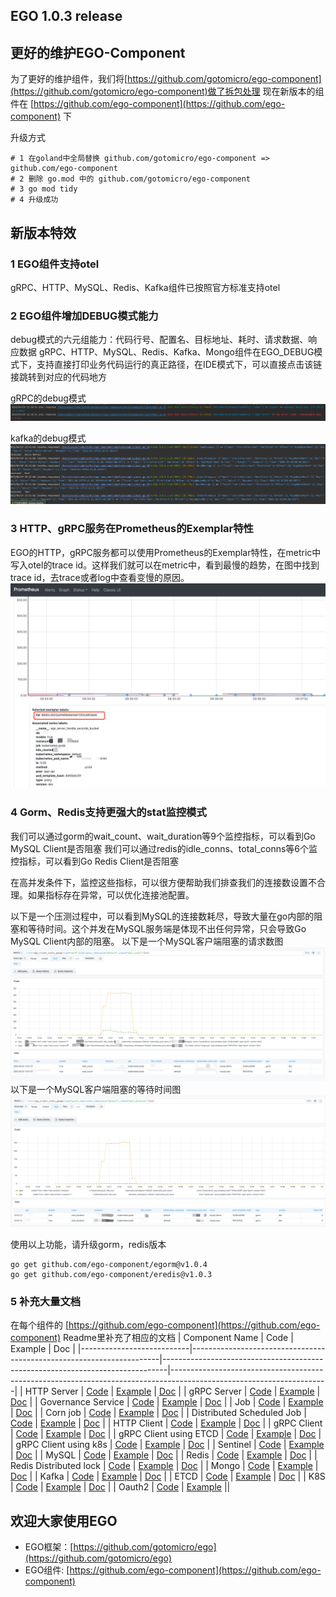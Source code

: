 ## EGO 1.0.3 release

## 更好的维护EGO-Component

为了更好的维护组件，我们将[https://github.com/gotomicro/ego-component](https://github.com/gotomicro/ego-component)做了拆包处理
现在新版本的组件在 [https://github.com/ego-component](https://github.com/ego-component) 下

升级方式

```
# 1 在goland中全局替换 github.com/gotomicro/ego-component => github.com/ego-component
# 2 删除 go.mod 中的 github.com/gotomicro/ego-component
# 3 go mod tidy
# 4 升级成功
```

## 新版本特效

### 1 EGO组件支持otel

gRPC、HTTP、MySQL、Redis、Kafka组件已按照官方标准支持otel

### 2 EGO组件增加DEBUG模式能力
debug模式的六元组能力：代码行号、配置名、目标地址、耗时、请求数据、响应数据
gRPC、HTTP、MySQL、Redis、Kafka、Mongo组件在EGO_DEBUG模式下，支持直接打印业务代码运行的真正路径，在IDE模式下，可以直接点击该链接跳转到对应的代码地方

gRPC的debug模式
![img.png](../images/awesome/egov1.0.3_grpc_debug.png)

kafka的debug模式
![img.png](../images/awesome/egov1.0.3_kafka_debug.png)

### 3 HTTP、gRPC服务在Prometheus的Exemplar特性
EGO的HTTP，gRPC服务都可以使用Prometheus的Exemplar特性，在metric中写入otel的trace id。这样我们就可以在metric中，看到最慢的趋势，在图中找到trace
id，去trace或者log中查看变慢的原因。
![img.png](../images/awesome/egov1.0.3_exemplar.png)

### 4 Gorm、Redis支持更强大的stat监控模式

我们可以通过gorm的wait_count、wait_duration等9个监控指标，可以看到Go MySQL Client是否阻塞 我们可以通过redis的idle_conns、total_conns等6个监控指标，可以看到Go
Redis Client是否阻塞

在高并发条件下，监控这些指标，可以很方便帮助我们排查我们的连接数设置不合理。如果指标存在异常，可以优化连接池配置。

以下是一个压测过程中，可以看到MySQL的连接数耗尽，导致大量在go内部的阻塞和等待时间。这个并发在MySQL服务端是体现不出任何异常，只会导致Go MySQL Client内部的阻塞。 以下是一个MySQL客户端阻塞的请求数图
![img.png](../images/awesome/egov1.0.3_1.png)
以下是一个MySQL客户端阻塞的等待时间图
![img.png](../images/awesome/egov1.0.3_2.png)

使用以上功能，请升级gorm，redis版本

```
go get github.com/ego-component/egorm@v1.0.4
go get github.com/ego-component/eredis@v1.0.3
```

### 5 补充大量文档

在每个组件的 [https://github.com/ego-component](https://github.com/ego-component) Readme里补充了相应的文档 | Component Name | Code |
Example | Doc |
|---------------------------|----------------------------------------------------------------------|-------------------------------------------------------------------------------|---------------------------------------------------------------------------------------------------------------------|
| HTTP Server | [Code](https://github.com/gotomicro/ego/tree/master/server/egin)
| [Example](https://github.com/gotomicro/ego/tree/master/examples/server/http)
| [Doc](https://ego.gocn.vip/frame/server/http.html)                                                                  |
| gRPC Server | [Code](https://github.com/gotomicro/ego/tree/master/server/egrpc)
| [Example](https://github.com/gotomicro/ego/tree/master/examples/server/grpc)
| [Doc](https://ego.gocn.vip/frame/server/grpc.html#example)                                                          |
| Governance Service | [Code](https://github.com/gotomicro/ego/tree/master/server/egovernor)
| [Example](https://github.com/gotomicro/ego/tree/master/examples/server/governor)
| [Doc](https://ego.gocn.vip/frame/server/governor.html)                                                              |
| Job | [Code](https://github.com/gotomicro/ego/tree/master/task/ejob)
| [Example](https://github.com/gotomicro/ego/tree/master/examples/task/job)
| [Doc](https://ego.gocn.vip/frame/task/job.html)                                                                     |
| Corn job | [Code](https://github.com/gotomicro/ego/tree/master/task/ecron)
| [Example](https://github.com/gotomicro/ego/tree/master/examples/task/cron)
| [Doc](https://ego.gocn.vip/frame/task/cron.html#_3-%E5%B8%B8%E8%A7%84%E5%AE%9A%E6%97%B6%E4%BB%BB%E5%8A%A1)          |
| Distributed Scheduled Job | [Code](https://github.com/gotomicro/ego/tree/master/task/ecron)
| [Example](https://github.com/gotomicro/ego/tree/master/examples/task/cron)
| [Doc](https://ego.gocn.vip/frame/task/cron.html#_4-%E5%88%86%E5%B8%83%E5%BC%8F%E5%AE%9A%E6%97%B6%E4%BB%BB%E5%8A%A1) |
| HTTP Client | [Code](https://github.com/gotomicro/ego/tree/master/client/ehttp)
| [Example](https://github.com/gotomicro/ego/tree/master/examples/http/client)
| [Doc](https://ego.gocn.vip/frame/client/http.html#example)                                                          |
| gRPC Client | [Code](https://github.com/gotomicro/ego/tree/master/client/egrpc)
| [Example](https://github.com/gotomicro/ego/tree/master/examples/grpc/direct)
| [Doc](https://ego.gocn.vip/frame/client/grpc.html#_4-%E7%9B%B4%E8%BF%9Egrpc)                                        |
| gRPC Client using ETCD | [Code](https://github.com/ego-component/tree/master/eetcd)
| [Example](https://github.com/ego-component/tree/master/eetcd/examples)
| [Doc](https://ego.gocn.vip/frame/client/grpc.html#_5-%E4%BD%BF%E7%94%A8etcd%E7%9A%84grpc)                           |
| gRPC Client using k8s | [Code](https://github.com/ego-component/tree/master/ek8s)
| [Example](https://github.com/ego-component/tree/master/ek8s/examples)
| [Doc](https://ego.gocn.vip/frame/client/grpc.html#_6-%E4%BD%BF%E7%94%A8k8s%E7%9A%84grpc)                            |
| Sentinel | [Code](https://github.com/gotomicro/ego/tree/master/core/esentinel)
| [Example](https://github.com/gotomicro/ego/tree/master/examples/sentinel/http)
| [Doc](https://ego.gocn.vip/frame/client/sentinel.html)                                                              |
| MySQL | [Code](https://github.com/ego-component/tree/master/egorm)
| [Example](https://github.com/ego-component/tree/master/egorm/examples)
| [Doc](https://ego.gocn.vip/frame/client/gorm.html#example)                                                          |
| Redis | [Code](https://github.com/ego-component/tree/master/eredis)
| [Example](https://github.com/ego-component/tree/master/eredis/examples)
| [Doc](https://ego.gocn.vip/frame/client/redis.html#example)                                                         |
| Redis Distributed lock | [Code](https://github.com/ego-component/tree/master/eredis)
| [Example](https://github.com/ego-component/tree/master/eredis/examples)
| [Doc](https://ego.gocn.vip/frame/client/redis.html#example)                                                         |
| Mongo | [Code](https://github.com/ego-component/tree/master/emongo)
| [Example](https://github.com/ego-component/tree/master/emongo/examples)
| [Doc](https://ego.gocn.vip/frame/client/mongo.html)                                                                 |
| Kafka | [Code](https://github.com/ego-component/tree/master/ekafka)
| [Example](https://github.com/ego-component/tree/master/ekafka/examples)
| [Doc](https://ego.gocn.vip/frame/client/kafka.html)                                                                 |
| ETCD | [Code](https://github.com/ego-component/tree/master/eetcd)
| [Example](https://github.com/ego-component/tree/master/eetcd/examples)
| [Doc](https://ego.gocn.vip/frame/client/eetcd.html)                                                                 |
| K8S | [Code](https://github.com/ego-component/tree/master/ek8s)
| [Example](https://github.com/ego-component/tree/master/ek8s/examples)
| [Doc](https://ego.gocn.vip/frame/client/ek8s.html)                                                                  |
| Oauth2 | [Code](https://github.com/ego-component/tree/master/eoauth2)
| [Example](https://github.com/ego-component/tree/master/eoauth2/examples)      ||

## 欢迎大家使用EGO

* EGO框架：[https://github.com/gotomicro/ego](https://github.com/gotomicro/ego)
* EGO组件: [https://github.com/ego-component](https://github.com/ego-component)
